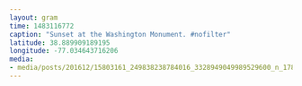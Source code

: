 ```yaml
---
layout: gram
time: 1483116772
caption: "Sunset at the Washington Monument. #nofilter"
latitude: 38.889909189195
longitude: -77.034643716206
media:
- media/posts/201612/15803161_249838238784016_3328949049989529600_n_17857478536121008.jpg
---
```

